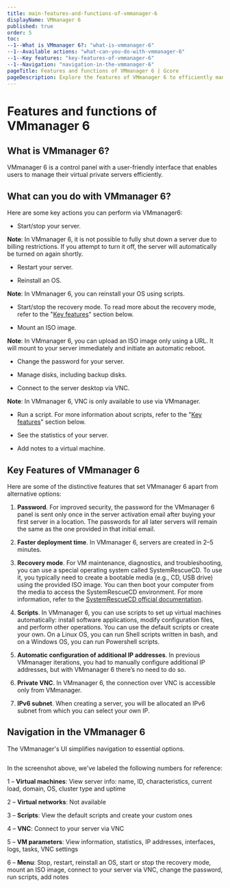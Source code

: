 ```yaml
---
title: main-features-and-functions-of-vmmanager-6
displayName: VMmanager 6
published: true
order: 5
toc:
--1--What is VMmanager 6?: "what-is-vmmanager-6"
--1--Available actions: "what-can-you-do-with-vmmanager-6"
--1--Key features: "key-features-of-vmmanager-6"
--1--Navigation: "navigation-in-the-vmmanager-6"
pageTitle: Features and functions of VMmanager 6 | Gcore
pageDescription: Explore the features of VMmanager 6 to efficiently manage virtual servers. Perform key actions like OS reinstallation, script running, and more.
---
```

# Features and functions of VMmanager 6

## What is VMmanager 6?

VMmanager 6 is a control panel with a user-friendly interface that enables users to manage their virtual private servers efficiently.

## What can you do with VMmanager 6?

Here are some key actions you can perform via VMmanager6:

- Start/stop your server. 

**Note**: In VMmanager 6, it is not possible to fully shut down a server due to billing restrictions. If you attempt to turn it off, the server will automatically be turned on again shortly.

- Restart your server.

- Reinstall an OS. 

**Note**: In VMmanager 6, you can reinstall your OS using scripts.

- Start/stop the recovery mode. To read more about the recovery mode, refer to the "<a href="https://gcore.com/docs/hosting/virtual-servers/manage/main-features-and-functions-of-vmmanager-6#key-features-of-vmmanager-6">Key features</a>" section below.

- Mount an ISO image.

**Note**: In VMmanager 6, you can upload an ISO image only using a URL. It will mount to your server immediately and initiate an automatic reboot.

- Change the password for your server.

- Manage disks, including backup disks.

- Connect to the server desktop via VNC. 

**Note**: In VMmanager 6, VNC is only available to use via VMmanager.

- Run a script. For more information about scripts, refer to the "<a href="https://gcore.com/docs/hosting/virtual-servers/manage/main-features-and-functions-of-vmmanager-6#key-features-of-vmmanager-6">Key features</a>" section below. 

- See the statistics of your server.

- Add notes to a virtual machine.

## Key Features of VMmanager 6

Here are some of the distinctive features that set VMmanager 6 apart from alternative options:

1. **Password**. For improved security, the password for the VMmanager 6 panel is sent only once in the server activation email after buying your first server in a location. The passwords for all later servers will remain the same as the one provided in that initial email.

2. **Faster deployment time**. In VMmanager 6, servers are created in 2–5 minutes.

3. **Recovery mode**. For VM maintenance, diagnostics, and troubleshooting, you can use a special operating system called SystemRescueCD. To use it, you typically need to create a bootable media (e.g., CD, USB drive) using the provided ISO image. You can then boot your computer from the media to access the SystemRescueCD environment. For more information, refer to the <a href="https://system-rescue-cd.org/manual" target="_blank">SystemRescueCD official documentation</a>.

4. **Scripts**. In VMmanager 6, you can use scripts to set up virtual machines automatically: install software applications, modify configuration files, and perform other operations. You can use the default scripts or create your own. On a Linux OS, you can run Shell scripts written in bash, and on a Windows OS, you can run Powershell scripts.

5. **Automatic configuration of additional IP addresses**. In previous VMmanager iterations, you had to manually configure additional IP addresses, but with VMmanager 6 there’s no need to do so.

6. **Private VNC**. In VMmanager 6, the connection over VNC is accessible only from VMmanager.

7. **IPv6 subnet**. When creating a server, you will be allocated an IPv6 subnet from which you can select your own IP.

## Navigation in the VMmanager 6

The VMmanager's UI simplifies navigation to essential options. 

<img src="https://assets.gcore.pro/docs/hosting/virtual-servers/manage/vmmanager-6/1-navigation.jpg" alt=""> 

In the screenshot above, we've labeled the following numbers for reference:

1 – **Virtual machines**: View server info: name, ID, characteristics, current load, domain, OS, cluster type and uptime

2 – **Virtual networks**: Not available

3 – **Scripts**: View the default scripts and create your custom ones

4 – **VNC**: Connect to your server via VNC

5 – **VM parameters**: View information, statistics, IP addresses, interfaces, logs, tasks, VNC settings

6 – **Menu**: Stop, restart, reinstall an OS, start or stop the recovery mode, mount an ISO image, connect to your server via VNC, change the password, run scripts, add notes
